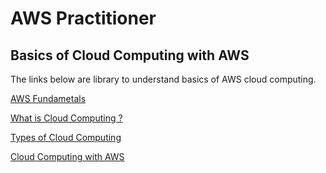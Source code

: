 # AWS Practitioner

## Basics of Cloud Computing with AWS

The links below are library to understand basics of AWS cloud computing.


[AWS Fundametals](https://d0.awsstatic.com/whitepapers/aws-overview.pdf)

[What is Cloud Computing ?](https://aws.amazon.com/what-is-cloud-computing/)

[Types of Cloud Computing](https://aws.amazon.com/types-of-cloud-computing/)

[Cloud Computing with AWS](https://aws.amazon.com/what-is-aws/)



#
